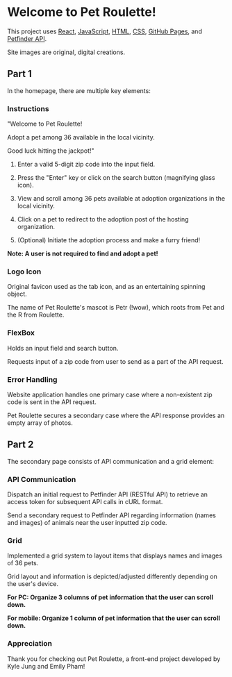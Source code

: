 # Welcome to Pet Roulette!

This project uses [React](https://github.com/facebook/create-react-app), [JavaScript](https://www.javascript.com/), [HTML](https://www.w3schools.com/html/), [CSS](https://www.w3schools.com/css/), [GitHub Pages](https://pages.github.com/), and [Petfinder API](https://www.petfinder.com/developers/).

Site images are original, digital creations.

## Part 1

In the homepage, there are multiple key elements:

### Instructions

"Welcome to Pet Roulette!

Adopt a pet among 36 available in the local vicinity.

Good luck hitting the jackpot!"

1. Enter a valid 5-digit zip code into the input field.

2. Press the "Enter" key or click on the search button (magnifying glass icon).

3. View and scroll among 36 pets available at adoption organizations in the local vicinity.

4. Click on a pet to redirect to the adoption post of the hosting organization.

5. (Optional) Initiate the adoption process and make a furry friend!

**Note: A user is not required to find and adopt a pet!**

### Logo Icon

Original favicon used as the tab icon, and as an entertaining spinning object.

The name of Pet Roulette's mascot is Petr (!wow), which roots from Pet and the R from Roulette.

### FlexBox

Holds an input field and search button.

Requests input of a zip code from user to send as a part of the API request.

### Error Handling

Website application handles one primary case where a non-existent zip code is sent in the API request.

Pet Roulette secures a secondary case where the API response provides an empty array of photos.

## Part 2

The secondary page consists of API communication and a grid element:

### API Communication

Dispatch an initial request to Petfinder API (RESTful API) to retrieve an access token for subsequent API calls in cURL format.

Send a secondary request to Petfinder API regarding information (names and images) of animals near the user inputted zip code.

### Grid

Implemented a grid system to layout items that displays names and images of 36 pets.

Grid layout and information is depicted/adjusted differently depending on the user's device.

**For PC: Organize 3 columns of pet information that the user can scroll down.**

**For mobile: Organize 1 column of pet information that the user can scroll down.**

### Appreciation

Thank you for checking out Pet Roulette, a front-end project developed by Kyle Jung and Emily Pham!
